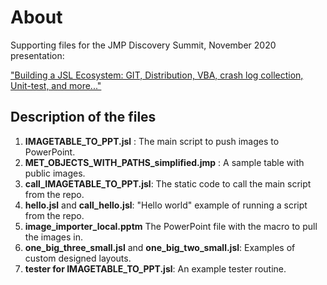 # About
Supporting files for the JMP Discovery Summit, November 2020 presentation: 

["Building a JSL Ecosystem: GIT, Distribution, VBA, crash log collection, Unit-test, and more..."](https://quarktetra.github.io/presentations/JmpDiscovery2020/jslecosystem.html)

## Description of the files

1. __IMAGETABLE_TO_PPT.jsl__ : The main script to push images to PowerPoint.
1. __MET_OBJECTS_WITH_PATHS_simplified.jmp__ : A sample table with public images.
1. __call_IMAGETABLE_TO_PPT.jsl__: The static code to call the main script from the repo.
1. __hello.jsl__ and __call_hello.jsl__: "Hello world" example of running a script from the repo.
1. __image_importer_local.pptm__ The PowerPoint file with the macro to pull the images in.
1. __one_big_three_small.jsl__ and __one_big_two_small.jsl__: Examples of custom designed layouts.
1. __tester for IMAGETABLE_TO_PPT.jsl__: An example tester routine.
